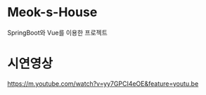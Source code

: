 # Meok-s-House
SpringBoot와 Vue를 이용한 프로젝트

# 시연영상
https://m.youtube.com/watch?v=yy7GPCI4eOE&feature=youtu.be
